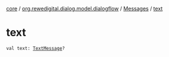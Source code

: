 [core](../../index.md) / [org.rewedigital.dialog.model.dialogflow](../index.md) / [Messages](index.md) / [text](./text.md)

# text

`val text: `[`TextMessage`](../-text-message/index.md)`?`